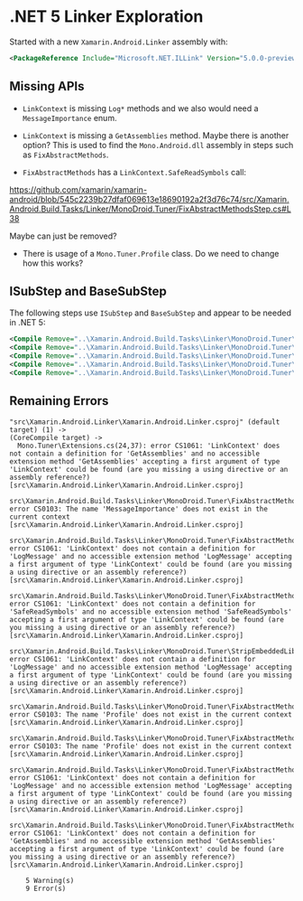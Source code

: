 # .NET 5 Linker Exploration

Started with a new `Xamarin.Android.Linker` assembly with:

```xml
<PackageReference Include="Microsoft.NET.ILLink" Version="5.0.0-preview.3.20203.2" />
```

## Missing APIs

* `LinkContext` is missing `Log*` methods and we also would need a
  `MessageImportance` enum.

* `LinkContext` is missing a `GetAssemblies` method. Maybe there is
  another option? This is used to find the `Mono.Android.dll` assembly
  in steps such as `FixAbstractMethods`.

* `FixAbstractMethods` has a `LinkContext.SafeReadSymbols` call:

https://github.com/xamarin/xamarin-android/blob/545c2239b27dfaf069613e18690192a2f3d76c74/src/Xamarin.Android.Build.Tasks/Linker/MonoDroid.Tuner/FixAbstractMethodsStep.cs#L38

Maybe can just be removed?

* There is usage of a `Mono.Tuner.Profile` class. Do we need to change
  how this works?

## ISubStep and BaseSubStep

The following steps use `ISubStep` and `BaseSubStep` and appear to be
needed in .NET 5:

```xml
<Compile Remove="..\Xamarin.Android.Build.Tasks\Linker\MonoDroid.Tuner\MarkJavaObjects.cs" />
<Compile Remove="..\Xamarin.Android.Build.Tasks\Linker\MonoDroid.Tuner\PreserveApplications.cs" />
<Compile Remove="..\Xamarin.Android.Build.Tasks\Linker\MonoDroid.Tuner\PreserveExportedTypes.cs" />
<Compile Remove="..\Xamarin.Android.Build.Tasks\Linker\MonoDroid.Tuner\PreserveJavaExceptions.cs" />
<Compile Remove="..\Xamarin.Android.Build.Tasks\Linker\MonoDroid.Tuner\PreserveJavaTypeRegistrations.cs" />
```

## Remaining Errors

```
"src\Xamarin.Android.Linker\Xamarin.Android.Linker.csproj" (default target) (1) ->
(CoreCompile target) -> 
  Mono.Tuner\Extensions.cs(24,37): error CS1061: 'LinkContext' does not contain a definition for 'GetAssemblies' and no accessible extension method 'GetAssemblies' accepting a first argument of type 'LinkContext' could be found (are you missing a using directive or an assembly reference?) [src\Xamarin.Android.Linker\Xamarin.Android.Linker.csproj]
  src\Xamarin.Android.Build.Tasks\Linker\MonoDroid.Tuner\FixAbstractMethodsStep.cs(35,84): error CS0103: The name 'MessageImportance' does not exist in the current context [src\Xamarin.Android.Linker\Xamarin.Android.Linker.csproj]
  src\Xamarin.Android.Build.Tasks\Linker\MonoDroid.Tuner\FixAbstractMethodsStep.cs(35,72): error CS1061: 'LinkContext' does not contain a definition for 'LogMessage' and no accessible extension method 'LogMessage' accepting a first argument of type 'LinkContext' could be found (are you missing a using directive or an assembly reference?) [src\Xamarin.Android.Linker\Xamarin.Android.Linker.csproj]
  src\Xamarin.Android.Build.Tasks\Linker\MonoDroid.Tuner\FixAbstractMethodsStep.cs(38,13): error CS1061: 'LinkContext' does not contain a definition for 'SafeReadSymbols' and no accessible extension method 'SafeReadSymbols' accepting a first argument of type 'LinkContext' could be found (are you missing a using directive or an assembly reference?) [src\Xamarin.Android.Linker\Xamarin.Android.Linker.csproj]
  src\Xamarin.Android.Build.Tasks\Linker\MonoDroid.Tuner\StripEmbeddedLibraries.cs(30,15): error CS1061: 'LinkContext' does not contain a definition for 'LogMessage' and no accessible extension method 'LogMessage' accepting a first argument of type 'LinkContext' could be found (are you missing a using directive or an assembly reference?) [src\Xamarin.Android.Linker\Xamarin.Android.Linker.csproj]
  src\Xamarin.Android.Build.Tasks\Linker\MonoDroid.Tuner\FixAbstractMethodsStep.cs(94,11): error CS0103: The name 'Profile' does not exist in the current context [src\Xamarin.Android.Linker\Xamarin.Android.Linker.csproj]
  src\Xamarin.Android.Build.Tasks\Linker\MonoDroid.Tuner\FixAbstractMethodsStep.cs(94,47): error CS0103: The name 'Profile' does not exist in the current context [src\Xamarin.Android.Linker\Xamarin.Android.Linker.csproj]
  src\Xamarin.Android.Build.Tasks\Linker\MonoDroid.Tuner\FixAbstractMethodsStep.cs(295,12): error CS1061: 'LinkContext' does not contain a definition for 'LogMessage' and no accessible extension method 'LogMessage' accepting a first argument of type 'LinkContext' could be found (are you missing a using directive or an assembly reference?) [src\Xamarin.Android.Linker\Xamarin.Android.Linker.csproj]
  src\Xamarin.Android.Build.Tasks\Linker\MonoDroid.Tuner\FixAbstractMethodsStep.cs(300,37): error CS1061: 'LinkContext' does not contain a definition for 'GetAssemblies' and no accessible extension method 'GetAssemblies' accepting a first argument of type 'LinkContext' could be found (are you missing a using directive or an assembly reference?) [src\Xamarin.Android.Linker\Xamarin.Android.Linker.csproj]

    5 Warning(s)
    9 Error(s)
```
